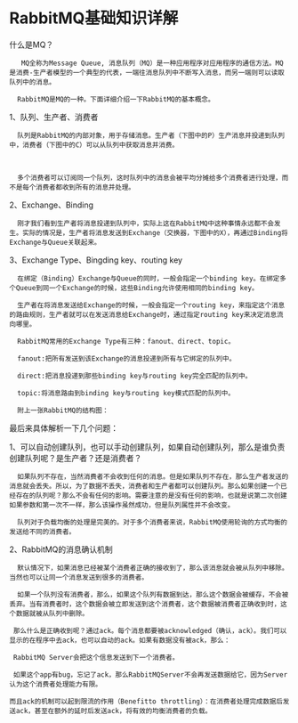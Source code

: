 RabbitMQ基础知识详解
===
什么是MQ？

       MQ全称为Message Queue, 消息队列（MQ）是一种应用程序对应用程序的通信方法。MQ是消费-生产者模型的一个典型的代表，一端往消息队列中不断写入消息，而另一端则可以读取队列中的消息。

      RabbitMQ是MQ的一种。下面详细介绍一下RabbitMQ的基本概念。

1、队列、生产者、消费者

      队列是RabbitMQ的内部对象，用于存储消息。生产者（下图中的P）生产消息并投递到队列中，消费者（下图中的C）可以从队列中获取消息并消费。

      

      多个消费者可以订阅同一个队列，这时队列中的消息会被平均分摊给多个消费者进行处理，而不是每个消费者都收到所有的消息并处理。

      

2、Exchange、Binding

      刚才我们看到生产者将消息投递到队列中，实际上这在RabbitMQ中这种事情永远都不会发生。实际的情况是，生产者将消息发送到Exchange（交换器，下图中的X），再通过Binding将Exchange与Queue关联起来。

      
3、Exchange Type、Bingding key、routing key

      在绑定（Binding）Exchange与Queue的同时，一般会指定一个binding key。在绑定多个Queue到同一个Exchange的时候，这些Binding允许使用相同的binding key。

      生产者在将消息发送给Exchange的时候，一般会指定一个routing key，来指定这个消息的路由规则，生产者就可以在发送消息给Exchange时，通过指定routing key来决定消息流向哪里。

      RabbitMQ常用的Exchange Type有三种：fanout、direct、topic。

      fanout:把所有发送到该Exchange的消息投递到所有与它绑定的队列中。

      direct:把消息投递到那些binding key与routing key完全匹配的队列中。

      topic:将消息路由到binding key与routing key模式匹配的队列中。

      附上一张RabbitMQ的结构图：

      

    

最后来具体解析一下几个问题：

1、可以自动创建队列，也可以手动创建队列，如果自动创建队列，那么是谁负责创建队列呢？是生产者？还是消费者？ 

      如果队列不存在，当然消费者不会收到任何的消息。但是如果队列不存在，那么生产者发送的消息就会丢失。所以，为了数据不丢失，消费者和生产者都可以创建队列。那么如果创建一个已经存在的队列呢？那么不会有任何的影响。需要注意的是没有任何的影响，也就是说第二次创建如果参数和第一次不一样，那么该操作虽然成功，但是队列属性并不会改变。

      队列对于负载均衡的处理是完美的。对于多个消费者来说，RabbitMQ使用轮询的方式均衡的发送给不同的消费者。

2、RabbitMQ的消息确认机制

      默认情况下，如果消息已经被某个消费者正确的接收到了，那么该消息就会被从队列中移除。当然也可以让同一个消息发送到很多的消费者。

      如果一个队列没有消费者，那么，如果这个队列有数据到达，那么这个数据会被缓存，不会被丢弃。当有消费者时，这个数据会被立即发送到这个消费者，这个数据被消费者正确收到时，这个数据就被从队列中删除。

     那么什么是正确收到呢？通过ack。每个消息都要被acknowledged（确认，ack）。我们可以显示的在程序中去ack，也可以自动的ack。如果有数据没有被ack，那么：

     RabbitMQ Server会把这个信息发送到下一个消费者。

     如果这个app有bug，忘记了ack，那么RabbitMQServer不会再发送数据给它，因为Server认为这个消费者处理能力有限。

    而且ack的机制可以起到限流的作用（Benefitto throttling）：在消费者处理完成数据后发送ack，甚至在额外的延时后发送ack，将有效的均衡消费者的负载。